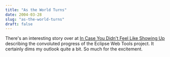 ```yaml
---
title: "As the World Turns"
date: 2004-03-28
slug: "as-the-world-turns"
draft: false
---
```

There's an interesting story over at [In Case You Didn't Feel Like Showing Up](https://web.archive.org/web/20040530171637/http://jroller.com/page/mschinc/20040326#the_eclipse_web_tools_soap "In Case You Didn't Feel Like Showing Up") describing the convoluted progress of the Eclipse Web Tools project. It certainly dims my outlook quite a bit. So much for the excitement.
